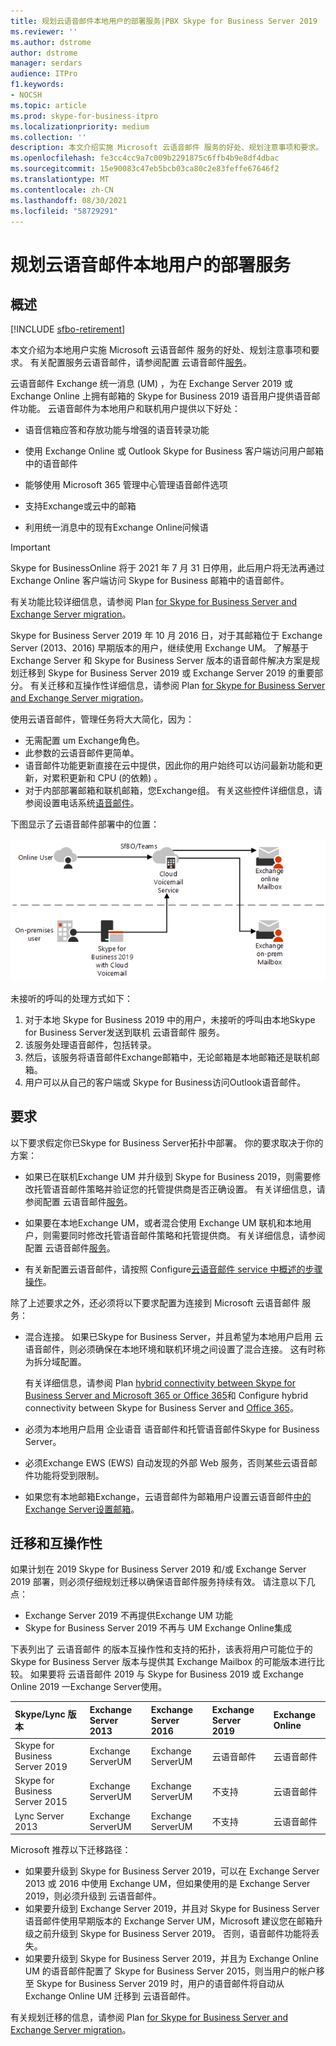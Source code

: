 ```yaml
---
title: 规划云语音邮件本地用户的部署服务|PBX Skype for Business Server 2019
ms.reviewer: ''
ms.author: dstrome
author: dstrome
manager: serdars
audience: ITPro
f1.keywords:
- NOCSH
ms.topic: article
ms.prod: skype-for-business-itpro
ms.localizationpriority: medium
ms.collection: ''
description: 本文介绍实施 Microsoft 云语音邮件 服务的好处、规划注意事项和要求。 有关配置配置云语音邮件的信息，请参阅配置云语音邮件。
ms.openlocfilehash: fe3cc4cc9a7c009b2291875c6ffb4b9e8df4dbac
ms.sourcegitcommit: 15e90083c47eb5bcb03ca80c2e83feffe67646f2
ms.translationtype: MT
ms.contentlocale: zh-CN
ms.lasthandoff: 08/30/2021
ms.locfileid: "58729291"
---
```

# <a name="plan-cloud-voicemail-service-for-on-premises-users"></a>规划云语音邮件本地用户的部署服务

## <a name="overview"></a>概述

[!INCLUDE [sfbo-retirement](../../Hub/includes/sfbo-retirement.md)]

本文介绍为本地用户实施 Microsoft 云语音邮件 服务的好处、规划注意事项和要求。 有关配置服务云语音邮件，请参阅配置 云语音邮件[服务](configure-cloud-voicemail.md)。

云语音邮件 Exchange 统一消息 (UM) ，为在 Exchange Server 2019 或 Exchange Online 上拥有邮箱的 Skype for Business 2019 语音用户提供语音邮件功能。 云语音邮件为本地用户和联机用户提供以下好处：

- 语音信箱应答和存放功能与增强的语音转录功能

- 使用 Exchange Online 或 Outlook Skype for Business 客户端访问用户邮箱中的语音邮件

- 能够使用 Microsoft 365 管理中心管理语音邮件选项

- 支持Exchange或云中的邮箱

- 利用统一消息中的现有Exchange Online问候语

> [!Important]
> Skype for BusinessOnline 将于 2021 年 7 月 31 日停用，此后用户将无法再通过 Exchange Online 客户端访问 Skype for Business 邮箱中的语音邮件。

有关功能比较详细信息，请参阅 Plan [for Skype for Business Server and Exchange Server migration](plan-um-migration.md)。

Skype for Business Server 2019 年 10 月 2016 日，对于其邮箱位于 Exchange Server (2013、2016) 早期版本的用户，继续使用 Exchange UM。  了解基于 Exchange Server 和 Skype for Business Server 版本的语音邮件解决方案是规划迁移到 Skype for Business Server 2019 或 Exchange Server 2019 的重要部分。 有关迁移和互操作性详细信息，请参阅 Plan [for Skype for Business Server and Exchange Server migration](plan-um-migration.md)。

使用云语音邮件，管理任务将大大简化，因为：

- 无需配置 um Exchange角色。
- 此参数的云语音邮件更简单。
- 语音邮件功能更新直接在云中提供，因此你的用户始终可以访问最新功能和更新，对累积更新和 CPU (的依赖) 。
- 对于内部部署邮箱和联机邮箱，您Exchange组。 有关这些控件详细信息，请参阅设置电话系统[语音邮件](https://support.office.com/article/Set-up-Phone-System-voicemail-Admin-help-9c590873-b014-4df3-9e27-1bb97322a79d)。

下图显示了云语音邮件部署中的位置：

![SfB 云语音邮件。](../../sfbserver2019/media/plan-cloud-voice-mail-server1.png)

未接听的呼叫的处理方式如下：  

1. 对于本地 Skype for Business 2019 中的用户，未接听的呼叫由本地Skype for Business Server发送到联机 云语音邮件 服务。
2. 该服务处理语音邮件，包括转录。
3. 然后，该服务将语音邮件Exchange邮箱中，无论邮箱是本地邮箱还是联机邮箱。  
4. 用户可以从自己的客户端或 Skype for Business访问Outlook语音邮件。

## <a name="requirements"></a>要求

以下要求假定你已Skype for Business Server拓扑中部署。  你的要求取决于你的方案：

- 如果已在联机Exchange UM 并升级到 Skype for Business 2019，则需要修改托管语音邮件策略并验证您的托管提供商是否正确设置。 有关详细信息，请参阅配置 云语音邮件[服务](configure-cloud-voicemail.md)。

- 如果要在本地Exchange UM，或者混合使用 Exchange UM 联机和本地用户，则需要同时修改托管语音邮件策略和托管提供商。  有关详细信息，请参阅配置 云语音邮件[服务](configure-cloud-voicemail.md)。

- 有关新配置云语音邮件，请按照 Configure[云语音邮件 service 中概述的步骤操作](configure-cloud-voicemail.md)。

除了上述要求之外，还必须将以下要求配置为连接到 Microsoft 云语音邮件 服务：

- 混合连接。 如果已Skype for Business Server，并且希望为本地用户启用 云语音邮件，则必须确保在本地环境和联机环境之间设置了混合连接。 这有时称为拆分域配置。

   有关详细信息，请参阅 Plan [hybrid connectivity between Skype for Business Server and Microsoft 365 or Office 365](plan-hybrid-connectivity.md)和 Configure hybrid connectivity between Skype for Business Server and [Office 365](configure-hybrid-connectivity.md)。

- 必须为本地用户启用 企业语音 语音邮件和托管语音邮件Skype for Business Server。

- 必须Exchange EWS (EWS) 自动发现的外部 Web 服务，否则某些云语音邮件功能将受到限制。

- 如果您有本地邮箱Exchange，云语音邮件为邮箱用户设置云语音邮件[中的Exchange Server设置邮箱](/microsoftteams/set-up-phone-system-voicemail#set-up-cloud-voicemail-for-exchange-server-mailbox-users)。

## <a name="migration-and-interoperability"></a>迁移和互操作性

如果计划在 2019 Skype for Business Server 2019 和/或 Exchange Server 2019 部署，则必须仔细规划迁移以确保语音邮件服务持续有效。 请注意以下几点：

- Exchange Server 2019 不再提供Exchange UM 功能
- Skype for Business Server 2019 不再与 UM Exchange Online集成

下表列出了 云语音邮件 的版本互操作性和支持的拓扑，该表将用户可能位于的 Skype for Business Server 版本与提供其 Exchange Mailbox 的可能版本进行比较。 如果要将 云语音邮件 2019 与 Skype for Business 2019 或 Exchange Online 2019 一Exchange Server使用。

| Skype/Lync 版本 | Exchange Server 2013 | Exchange Server 2016 | Exchange Server 2019 | Exchange Online   |
|:---    |:--- |:--- |:--- |:---  |
| Skype for Business Server 2019 | Exchange ServerUM | Exchange ServerUM | 云语音邮件 | 云语音邮件 |
| Skype for Business Server 2015 | Exchange ServerUM | Exchange ServerUM | 不支持 | 云语音邮件 |
| Lync Server 2013 <br>  | Exchange ServerUM | Exchange ServerUM | 不支持 | 云语音邮件 |

Microsoft 推荐以下迁移路径：

- 如果要升级到 Skype for Business Server 2019，可以在 Exchange Server 2013 或 2016 中使用 Exchange UM，但如果使用的是 Exchange Server 2019，则必须升级到 云语音邮件。
- 如果要升级到 Exchange Server 2019，并且对 Skype for Business Server 语音邮件使用早期版本的 Exchange Server UM，Microsoft 建议您在邮箱升级之前升级到 Skype for Business Server 2019。  否则，语音邮件功能将丢失。
- 如果要升级到 Skype for Business Server 2019，并且为 Exchange Online UM 的语音邮件配置了 Skype for Business Server 2015，则当用户的帐户移至 Skype for Business Server 2019 时，用户的语音邮件将自动从 Exchange Online UM 迁移到 云语音邮件。 

有关规划迁移的信息，请参阅 Plan [for Skype for Business Server and Exchange Server migration](plan-um-migration.md)。